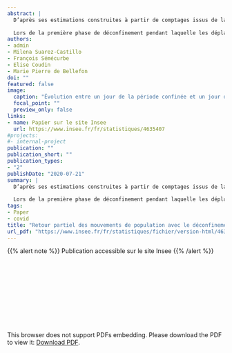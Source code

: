 ```yaml
---
abstract: |
  D’après ses estimations construites à partir de comptages issus de la téléphonie mobile, l’Insee estime que 1,4 million de résidents de France métropolitaine ont rejoint leur département de résidence à la mise en place du confinement le 17 mars 2020 (solde des arrivées et des départs).
  
  Lors de la première phase de déconfinement pendant laquelle les déplacements étaient limités à 100 kilomètres (entre le 11 mai et le 2 juin), la répartition de la population sur le territoire est restée proche de celle observée pendant le confinement. Toutefois, le déconfinement s’est traduit par un retour partiel de population en dehors de son lieu de résidence. Ainsi, par rapport à la période avant confinement, le surcroît de résidents de France métropolitaine dans leur département de résidence n’est plus que de 646 000 personnes, contre 1,4 million de personnes pendant le confinement. À Paris, la mise en place du confinement avait engendré de nombreux départs qui concernaient autant le retour de « non-Parisiens » vers leur lieu de résidence que le départ de Parisiens quittant la capitale. Avec le déconfinement, la population revient partiellement à Paris, en particulier en semaine et il s’agit essentiellement de non-Parisiens. Plus généralement, les mouvements hebdomadaires entre pôles urbains en semaine et départements plus ruraux et littoraux le week-end reprennent.
authors:
- admin
- Milena Suarez-Castillo
- François Sémécurbe
- Elise Coudin
- Marie Pierre de Bellefon
doi: ""
featured: false
image:
  caption: "Évolution entre un jour de la période confinée et un jour de la première phase de déconfinement du nombre de métropolitains présents dans le département"
  focal_point: ""
  preview_only: false
links:
- name: Papier sur le site Insee
  url: https://www.insee.fr/fr/statistiques/4635407
#projects:
#- internal-project
publication: ""
publication_short: ""
publication_types:
- "2"
publishDate: "2020-07-21"
summary: |
  D’après ses estimations construites à partir de comptages issus de la téléphonie mobile, l’Insee estime que 1,4 million de résidents de France métropolitaine ont rejoint leur département de résidence à la mise en place du confinement le 17 mars 2020 (solde des arrivées et des départs).
  
  Lors de la première phase de déconfinement pendant laquelle les déplacements étaient limités à 100 kilomètres (entre le 11 mai et le 2 juin), la répartition de la population sur le territoire est restée proche de celle observée pendant le confinement. Toutefois, le déconfinement s’est traduit par un retour partiel de population en dehors de son lieu de résidence. Ainsi, par rapport à la période avant confinement, le surcroît de résidents de France métropolitaine dans leur département de résidence n’est plus que de 646 000 personnes, contre 1,4 million de personnes pendant le confinement. À Paris, la mise en place du confinement avait engendré de nombreux départs qui concernaient autant le retour de « non-Parisiens » vers leur lieu de résidence que le départ de Parisiens quittant la capitale. Avec le déconfinement, la population revient partiellement à Paris, en particulier en semaine et il s’agit essentiellement de non-Parisiens. Plus généralement, les mouvements hebdomadaires entre pôles urbains en semaine et départements plus ruraux et littoraux le week-end reprennent.
tags:
- Paper
- covid
title: "Retour partiel des mouvements de population avec le déconfinement"
url_pdf: "https://www.insee.fr/fr/statistiques/fichier/version-html/4635407/IA-54.pdf"
---
```


<!------ AUTRES OPTIONS POSSIBLES
url_code: '#'
url_dataset: '#'
url_pdf: "https://www.cairn.info/revue-idees-economiques-et-sociales-2015-2-page-14.htm"
url_poster: '#'
url_project: ""
url_slides: ""
url_source: '#'
url_video: '#'
slides: example
------>

{{% alert note %}}
Publication accessible sur le site Insee
{{% /alert %}}

<object data="/pdf/IAcovid/IA-54.pdf" type="application/pdf" width="700px" height="700px">
    <embed src="/pdf/IAcovid/IA-54.pdf">
        <p>This browser does not support PDFs embedding. Please download the PDF to view it: <a href="https://www.insee.fr/fr/statistiques/fichier/version-html/4635407/IA-54.pdf">Download PDF</a>.</p>
    </embed>
</object>



<!----
Supplementary notes can be added here, including [code and math](https://sourcethemes.com/academic/docs/writing-markdown-latex/).
------>